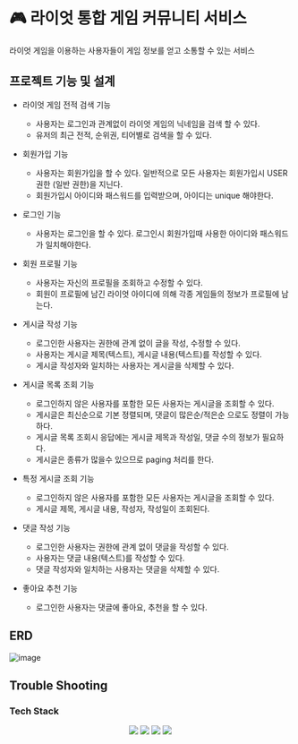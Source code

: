 # 🎮 라이엇 통합 게임 커뮤니티 서비스

라이엇 게임을 이용하는 사용자들이 게임 정보를 얻고 소통할 수 있는 서비스 

## 프로젝트 기능 및 설계

- 라이엇 게임 전적 검색 기능
  - 사용자는 로그인과 관계없이 라이엇 게임의 닉네임을 검색 할 수 있다.
  - 유저의 최근 전적, 순위권, 티어별로 검색을 할 수 있다.

- 회원가입 기능
  - 사용자는 회원가입을 할 수 있다. 일반적으로 모든 사용자는 회원가입시 USER 권한 (일반 권한)을 지닌다. 
  - 회원가입시 아이디와 패스워드를 입력받으며, 아이디는 unique 해야한다. 

- 로그인 기능
  - 사용자는 로그인을 할 수 있다. 로그인시 회원가입때 사용한 아이디와 패스워드가 일치해야한다.
 
- 회원 프로필 기능
  - 사용자는 자신의 프로필을 조회하고 수정할 수 있다.
  - 회원이 프로필에 남긴 라이엇 아이디에 의해 각종 게임들의 정보가 프로필에 남는다.

- 게시글 작성 기능 
  - 로그인한 사용자는 권한에 관계 없이 글을 작성, 수정할 수 있다. 
  - 사용자는 게시글 제목(텍스트), 게시글 내용(텍스트)를 작성할 수 있다.
  - 게시글 작성자와 일치하는 사용자는 게시글을 삭제할 수 있다.

- 게시글 목록 조회 기능 
  - 로그인하지 않은 사용자를 포함한 모든 사용자는 게시글을 조회할 수 있다. 
  - 게시글은 최신순으로 기본 정렬되며, 댓글이 많은순/적은순 으로도 정렬이 가능하다.
  - 게시글 목록 조회시 응답에는 게시글 제목과 작성일, 댓글 수의 정보가 필요하다.
  - 게시글은 종류가 많을수 있으므로 paging 처리를 한다. 

- 특정 게시글 조회 기능
  - 로그인하지 않은 사용자를 포함한 모든 사용자는 게시글을 조회할 수 있다. 
  - 게시글 제목, 게시글 내용, 작성자, 작성일이 조회된다. 

- 댓글 작성 기능
  - 로그인한 사용자는 권한에 관계 없이 댓글을 작성할 수 있다. 
  - 사용자는 댓글 내용(텍스트)를 작성할 수 있다.
  - 댓글 작성자와 일치하는 사용자는 댓글을 삭제할 수 있다.
 
- 좋아요 추천 기능
  - 로그인한 사용자는 댓글에 좋아요, 추천을 할 수 있다. 
 


## ERD 
![image](https://github.com/Raccoonmen/Riot_Gaming/assets/108695511/4dfd8740-85f8-433d-85ed-782f17f5f14e)


## Trouble Shooting


### Tech Stack
<div align=center> 
  <img src="https://img.shields.io/badge/java-007396?style=for-the-badge&logo=java&logoColor=white"> 
  <img src="https://img.shields.io/badge/spring-6DB33F?style=for-the-badge&logo=spring&logoColor=white"> 
  <img src="https://img.shields.io/badge/mysql-4479A1?style=for-the-badge&logo=mysql&logoColor=white"> 
  <img src="https://img.shields.io/badge/git-F05032?style=for-the-badge&logo=git&logoColor=white">
</div>
